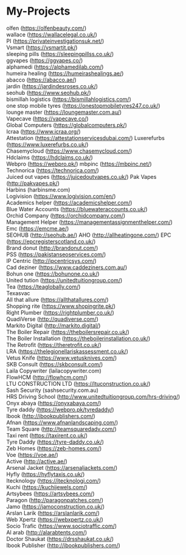 # My-Projects
olfen (https://olfenbeauty.com/)  
wallace (https://wallacelegal.co.uk/)  
PI (https://privateinvestigationsuk.net/)  
Vsmart (https://vsmartit.pk/)  
sleeping pills (https://sleepingpillss.co.uk/)  
ggvapes (https://ggvapes.co/)  
alphamedi (https://alphamedilab.com/)  
humeira healing (https://humeirashealings.ae/)  
abacco (https://abacco.ae/)  
jardin (https://jardindesroses.co.uk/)  
seohub (https://www.seohub.pk/)  
bismillah logistics (https://bismillahlogistics.com/)  
one stop mobile tyres (https://onestopmobiletyres247.co.uk/)  
lounge master (https://loungemaster.com.au/)  
Vapecave (https://vapecave.co/)  
Global Computers (https://globalcomputers.pk/)  
Icraa (https://www.icraa.org/)  
Attestation (https://attestationservicesdubai.com/) 
Luxerefurbs (https://www.luxerefurbs.co.uk/)  
Chasemycloud (https://www.chasemycloud.com/)  
Hdclaims (https://hdclaims.co.uk/)  
Webpro (https://webpro.pk/) 
mbpinc (https://mbpinc.net/)  
Technorica (https://technorica.com/)  
Juiced out vapes (https://juicedoutvapes.co.uk/) 
Pak Vapes (http://pakvapes.pk/)           
Harbins (harbinsme.com)           
Logivision (https://www.logivision.com/en/)           
Academics helper (https://academicshelper.com/)           
Blue Water Accounts (https://bluewateraccounts.co.uk/)                   
Orchid Company (https://orchidcompany.com/)              
Management Helper (https://managementassignmenthelper.com/)                
Emc (https://emcme.ae/)   
SEOHUB (http://seohub.ae/) 
AHO (http://allheatingone.com/) 
EPC (https://epcregisterscotland.co.uk/)  
Brand donut (http://brandonut.com/)   
PSS (https://pakistanseoservices.com/)   
IP Centric (http://ipcentricsys.com/)    
Cad deziner (https://www.caddeziners.com.au/)   
Bohun one (https://bohunone.co.uk/)       
United tution (https://unitedtuitiongroup.com/)      
Tea (https://teaglobally.com/)        
Texasvac   
All that allure (https://allthatallures.com/)    
Shopping rite (https://www.shopingrite.pk/)   
Right Plumber (https://rightplumber.co.uk/)    
QuadiVerse (http://quadiverse.com/)     
Markito Digital (http://markito.digital/)     
The Boiler Repair (https://theboilersrepair.co.uk/)     
The Boiler Installation (https://theboilerinstallation.co.uk/)     
The Retrofit (https://theretrofit.co.uk/)     
LRA (https://thelegionellariskassessment.co.uk/)     
Vetus Knife (https://www.vetusknives.com/)     
SKB Consult (https://skbconsult.com/)     
Laila Copywriter (lailacopywriter.com)     
FlowHCM (http://flowhcm.com/)     
LTU CONSTRUCTION LTD (https://ltuconstruction.co.uk/)     
Sash Security (sashsecurity.com.au)     
HRS Driving School (http://www.unitedtuitiongroup.com/hrs-driving/)     
Onyx abaya (https://onyxabaya.com/)     
Tyre daddy (https://webpro.pk/tyredaddy/)     
Ibook (http://ibookpublishers.com/)     
Afnan (https://www.afnanlandscaping.com/)      
Team Square (http://teamsquaredadv.com/)          
Taxi rent (https://taxirent.co.uk/)     
Tyre Daddy (https://tyre-daddy.co.uk/)     
Zeb Homes (https://zeb-homes.com/)     
Voe (https://voe.ae/)     
Active (http://active.ae/)     
Arsenal Jacket (https://arsenaljackets.com/)     
Hyfly (https://hyflytaxis.co.uk/)     
Itecknology (https://itecknologi.com/)     
Kuchi (https://kuchijewels.com/)     
Artsybees (https://artsybees.com/)     
Paragon (http://paragonpatches.com/)     
Jamo (https://jamoconstruction.co.uk/)     
Arslan Larik (https://arslanlarik.com/)     
Web Xpertz (https://webxpertz.co.uk/)     
Socio Trafic (https://www.sociotraffic.com/)     
Al arab (http://alarabtents.com/)     
Doctor Shaukat (https://drsshaukat.co.uk/)     
Ibook Publisher (http://ibookpublishers.com/)     
